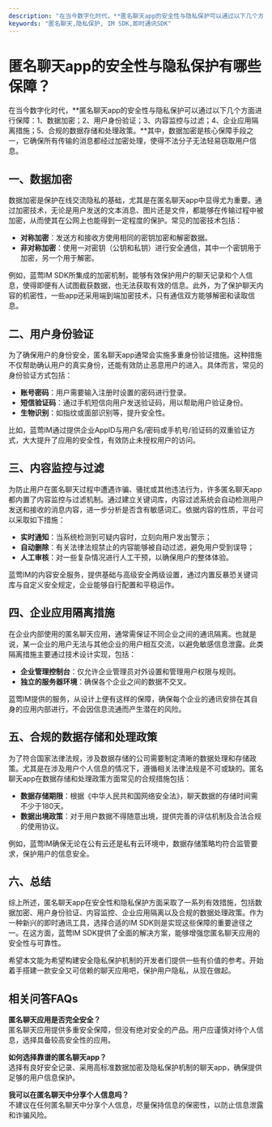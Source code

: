 ```yaml
---
description: "在当今数字化时代，**匿名聊天app的安全性与隐私保护可以通过以下几个方面进行保障：1、数据加密；2、用户身份验证；3、内容监控与过滤；4、企业应用隔离措施；5、合规的数据存储和处理政策。**其中，数据加密是核心保障手段之一，它确保所有传输的消息都经过加密处理，使得不法分子无法轻易窃取用户信息。"
keywords: "匿名聊天,隐私保护, IM SDK,即时通讯SDK"
---
```

# 匿名聊天app的安全性与隐私保护有哪些保障？

在当今数字化时代，**匿名聊天app的安全性与隐私保护可以通过以下几个方面进行保障：1、数据加密；2、用户身份验证；3、内容监控与过滤；4、企业应用隔离措施；5、合规的数据存储和处理政策。**其中，数据加密是核心保障手段之一，它确保所有传输的消息都经过加密处理，使得不法分子无法轻易窃取用户信息。

## 一、数据加密

数据加密是保护在线交流隐私的基础，尤其是在匿名聊天app中显得尤为重要。通过加密技术，无论是用户发送的文本消息、图片还是文件，都能够在传输过程中被加密，从而使其在公网上也能得到一定程度的保护。常见的加密技术包括：

- **对称加密**：发送方和接收方使用相同的密钥加密和解密数据。
- **非对称加密**：使用一对密钥（公钥和私钥）进行安全通信，其中一个密钥用于加密，另一个用于解密。

例如，蓝莺IM SDK所集成的加密机制，能够有效保护用户的聊天记录和个人信息，使得即便有人试图截获数据，也无法获取有效的信息。此外，为了保护聊天内容的机密性，一些app还采用端到端加密技术，只有通信双方能够解密和读取信息。

## 二、用户身份验证

为了确保用户的身份安全，匿名聊天app通常会实施多重身份验证措施。这种措施不仅帮助确认用户的真实身份，还能有效防止恶意用户的进入。具体而言，常见的身份验证方式包括：

- **账号密码**：用户需要输入注册时设置的密码进行登录。
- **短信验证码**：通过手机短信向用户发送验证码，用以帮助用户验证身份。
- **生物识别**：如指纹或面部识别等，提升安全性。

比如，蓝莺IM通过提供企业AppID与用户名/密码或手机号/验证码的双重验证方式，大大提升了应用的安全性，有效防止未授权用户的访问。

## 三、内容监控与过滤

为防止用户在匿名聊天过程中遭遇诈骗、骚扰或其他违法行为，许多匿名聊天app都内置了内容监控与过滤机制。通过建立关键词库，内容过滤系统会自动检测用户发送和接收的消息内容，进一步分析是否含有敏感词汇。依据内容的性质，平台可以采取如下措施：

- **实时通知**：当系统检测到可疑内容时，立刻向用户发出警示；
- **自动删除**：有关法律法规禁止的内容能够被自动过滤，避免用户受到误导；
- **人工审核**：对一些复杂情况进行人工干预，以确保用户的整体体验。

蓝莺IM的内容安全服务，提供基础与高级安全两级设置，通过内置反暴恐关键词库与自定义安全规定，企业能够自行配置和平稳运作。

## 四、企业应用隔离措施

在企业内部使用的匿名聊天应用，通常需保证不同企业之间的通讯隔离。也就是说，某一企业的用户无法与其他企业的用户相互交流，以避免敏感信息泄露。此类隔离措施主要通过技术设计实现，包括：

- **企业管理控制台**：仅允许企业管理员对外设置和管理用户权限与规则。
- **独立的服务器环境**：确保各个企业之间的数据不交叉。

蓝莺IM提供的服务，从设计上便有这样的保障，确保每个企业的通讯安排在其自身的应用内部进行，不会因信息流通而产生潜在的风险。

## 五、合规的数据存储和处理政策

为了符合国家法律法规，涉及数据存储的公司需要制定清晰的数据处理和存储政策。尤其是在涉及用户个人信息的情况下，遵循相关法律法规是不可或缺的。匿名聊天app在数据存储和处理政策方面常见的合规措施包括：

- **数据存储期限**：根据《中华人民共和国网络安全法》，聊天数据的存储时间需不少于180天。
- **数据出境政策**：对于用户数据不得随意出境，提供完善的评估机制及合法合规的使用协议。
  
例如，蓝莺IM确保无论在公有云还是私有云环境中，数据存储策略均符合监管要求，保护用户的信息安全。

## 六、总结

综上所述，匿名聊天app在安全性和隐私保护方面采取了一系列有效措施，包括数据加密、用户身份验证、内容监控、企业应用隔离以及合规的数据处理政策。作为一种新兴的即时通讯工具，选择合适的IM SDK则是实现这些保障的重要途径之一。在这方面，蓝莺IM SDK提供了全面的解决方案，能够增强您匿名聊天应用的安全性与可靠性。

希望本文能为希望构建安全隐私保护机制的开发者们提供一些有价值的参考。开始着手搭建一款安全又可信赖的聊天应用吧，保护用户隐私，从现在做起。 

## 相关问答FAQs

**匿名聊天应用是否完全安全？**  
匿名聊天应用提供多重安全保障，但没有绝对安全的产品。用户应谨慎对待个人信息，选择具备较高安全性的应用。

**如何选择靠谱的匿名聊天app？**  
选择有良好安全记录、采用高标准数据加密及隐私保护机制的聊天app，确保提供足够的用户信息保护。

**我可以在匿名聊天中分享个人信息吗？**  
不建议在任何匿名聊天中分享个人信息，尽量保持信息的保密性，以防止信息泄露和诈骗风险。
